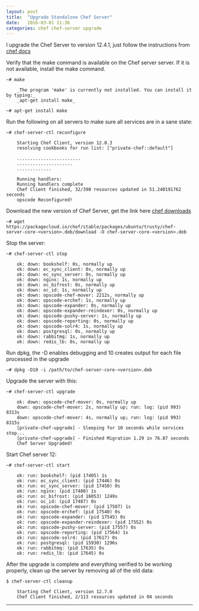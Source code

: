 ```yaml
---
layout: post
title:  "Upgrade Standalone Chef Server"
date:   2016-03-01 11:36
categories: chef chef-server upgrade
---
```


I upgrade the Chef Server to version 12.4.1, just follow the instructions from [chef docs]

Verify that the make command is available on the Chef server server. 
If it is not available, install the make command.

    ~# make

        _The program 'make' is currently not installed. You can install it by typing:_
        _apt-get install make_
    
    ~# apt-get install make


Run the following on all servers to make sure all services are in a sane state:

    ~# chef-server-ctl reconfigure
        
        Starting Chef Client, version 12.0.3
        resolving cookbooks for run list: ["private-chef::default"]

        ........................
        .....................
        .............

        Running handlers:
        Running handlers complete
        Chef Client finished, 32/390 resources updated in 51.240191762 seconds
        opscode Reconfigured!


Download the new version of Chef Server, get the link here [chef downloads]

    ~# wget https://packagecloud.io/chef/stable/packages/ubuntu/trusty/chef-server-core-<version>.deb/download -O chef-server-core-<version>.deb


Stop the server:
    
    ~# chef-server-ctl stop

        ok: down: bookshelf: 0s, normally up
        ok: down: ec_sync_client: 0s, normally up
        ok: down: ec_sync_server: 0s, normally up
        ok: down: nginx: 1s, normally up
        ok: down: oc_bifrost: 0s, normally up
        ok: down: oc_id: 1s, normally up
        ok: down: opscode-chef-mover: 2212s, normally up
        ok: down: opscode-erchef: 1s, normally up
        ok: down: opscode-expander: 0s, normally up
        ok: down: opscode-expander-reindexer: 0s, normally up
        ok: down: opscode-pushy-server: 1s, normally up
        ok: down: opscode-reporting: 0s, normally up
        ok: down: opscode-solr4: 1s, normally up
        ok: down: postgresql: 0s, normally up
        ok: down: rabbitmq: 1s, normally up
        ok: down: redis_lb: 0s, normally up


Run dpkg, the -D enables debugging and 10 creates output for each file processed in the upgrade

    ~# dpkg -D10 -i /path/to/chef-server-core-<version>.deb


Upgrade the server with this:

    ~# chef-server-ctl upgrade

        ok: down: opscode-chef-mover: 0s, normally up
        down: opscode-chef-mover: 2s, normally up; run: log: (pid 993) 8313s
        down: opscode-chef-mover: 4s, normally up; run: log: (pid 993) 8315s
        [private-chef-upgrade] - Sleeping for 10 seconds while services stop...
        [private-chef-upgrade] - Finished Migration 1.29 in 76.87 seconds
        Chef Server Upgraded!


Start Chef server 12:

    ~# chef-server-ctl start

        ok: run: bookshelf: (pid 17405) 1s
        ok: run: ec_sync_client: (pid 17446) 0s
        ok: run: ec_sync_server: (pid 17450) 0s
        ok: run: nginx: (pid 17480) 1s
        ok: run: oc_bifrost: (pid 16053) 1249s
        ok: run: oc_id: (pid 17487) 0s
        ok: run: opscode-chef-mover: (pid 17507) 1s
        ok: run: opscode-erchef: (pid 17540) 0s
        ok: run: opscode-expander: (pid 17545) 0s
        ok: run: opscode-expander-reindexer: (pid 17552) 0s
        ok: run: opscode-pushy-server: (pid 17557) 0s
        ok: run: opscode-reporting: (pid 17564) 1s
        ok: run: opscode-solr4: (pid 17617) 0s
        ok: run: postgresql: (pid 15930) 1296s
        ok: run: rabbitmq: (pid 17635) 0s
        ok: run: redis_lb: (pid 17645) 0s


After the upgrade is complete and everything verified to be working properly, 
clean up the server by removing all of the old data:

    $ chef-server-ctl cleanup

        Starting Chef Client, version 12.7.0
        Chef Client finished, 2/113 resources updated in 04 seconds


---
[chef docs]: <https://docs.chef.io/upgrade_server.html>
[chef downloads]: <https://downloads.chef.io/chef-server/ubuntu/>

